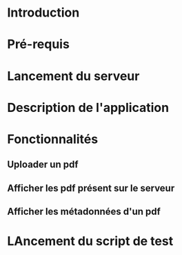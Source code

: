 # Introduction
# Pré-requis
# Lancement du serveur
# Description de l'application
# Fonctionnalités
## Uploader un pdf
## Afficher les pdf présent sur le serveur
## Afficher les métadonnées d'un pdf
# LAncement du script de test
